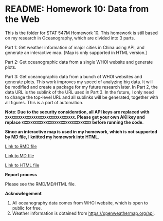 # README: Homework 10: Data from the Web

This is the folder for STAT 547M Homework 10. This homework is still based on my research in Oceanography, which are divided into 3 parts.

Part 1: Get weather information of major cities in China using API, and generate an interactive map. [Map is only supported in HTML version.]

Part 2: Get oceanographic data from a single WHOI website and generate plots.

Part 3: Get oceanographic data from a bunch of WHOI websites and generate plots. This work improves my speed of analyzing big data. It will be modified and create a package for my future research later. In Part 2, the data URL is the sublink of the URL used in Part 3. In the future, I only need to change the top-level URL and all sublinks will be generated, together with all figures. This is a part of automation.

__Note: Due to the security consideration, all API keys are replaced with `XXXXXXXXXXXXXXXXXXXXXXXXXXXXXXXX`. Please get your own AKI key and replace `XXXXXXXXXXXXXXXXXXXXXXXXXXXXXXXX` before running the code.__

__Since an interactive map is used in my homework, which is not supported by MD file, I knitted my homework into HTML.__

[Link to RMD file](https://github.com/yuanjisun/STAT547-hw-Sun-Yuanji/blob/master/hw10/hw10.Rmd)

[Link to MD file](https://github.com/yuanjisun/STAT547-hw-Sun-Yuanji/blob/master/hw10/hw10.md)

[Link to HTML file](https://github.com/yuanjisun/STAT547-hw-Sun-Yuanji/blob/master/hw10/hw10.html)

__Report process__

Please see the RMD/MD/HTML file.

__Acknowlegement__

1. All oceanography data comes from WHOI website, which is open to public for free.
2. Weather information is obtained from https://openweathermap.org/api.
